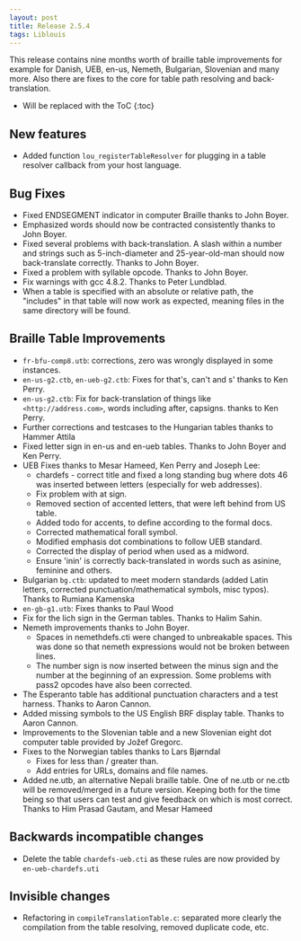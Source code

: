 ```yaml
---
layout: post
title: Release 2.5.4
tags: Liblouis
---
```


This release contains nine months worth of braille table improvements for example for Danish, UEB, en-us, Nemeth, Bulgarian, Slovenian and many more. Also there are fixes to the core for table path resolving and back-translation.

* Will be replaced with the ToC
{:toc}

## New features

* Added function `lou_registerTableResolver` for plugging in a table resolver callback from your host language.

## Bug Fixes

* Fixed ENDSEGMENT indicator in computer Braille thanks to John Boyer.
* Emphasized words should now be contracted consistently thanks to John Boyer.
* Fixed several problems with back-translation. A slash within a number and strings such as 5-inch-diameter and 25-year-old-man should now back-translate correctly. Thanks to John Boyer.
* Fixed a problem with syllable opcode. Thanks to John Boyer.
* Fix warnings with gcc 4.8.2. Thanks to Peter Lundblad.
* When a table is specified with an absolute or relative path, the "includes" in that table will now work as expected, meaning files in the same directory will be found.

## Braille Table Improvements

* `fr-bfu-comp8.utb`: corrections, zero was wrongly displayed in some instances.
* `en-us-g2.ctb`, `en-ueb-g2.ctb`: Fixes for that's, can't and s' thanks to Ken Perry.
* `en-us-g2.ctb`: Fix for back-translation of things like `<http://address.com>`, words including after, capsigns. thanks to Ken Perry.
* Further corrections and testcases to the Hungarian tables thanks to Hammer Attila
* Fixed letter sign in en-us and en-ueb tables. Thanks to John Boyer and Ken Perry.
* UEB Fixes thanks to Mesar Hameed, Ken Perry and Joseph Lee:
  * chardefs - correct title and fixed a long standing bug where dots 46 was inserted between letters (especially for web addresses).
  * Fix problem with at sign.
  * Removed section of accented letters, that were left behind from US table.
  * Added todo for accents, to define according to the formal docs.
  * Corrected mathematical forall symbol.
  * Modified emphasis dot combinations to follow UEB standard.
  * Corrected the display of period when used as a midword.
  * Ensure 'inin' is correctly back-translated in words such as asinine, feminine and others.
* Bulgarian `bg.ctb`: updated to meet modern standards (added Latin letters, corrected punctuation/mathematical symbols, misc typos). Thanks to Rumiana Kamenska
* `en-gb-g1.utb`: Fixes thanks to Paul Wood
* Fix for the lich sign in the German tables. Thanks to Halim Sahin.
* Nemeth improvements thanks to John Boyer.
  * Spaces in nemethdefs.cti were changed to unbreakable spaces. This was done so that nemeth expressions would not be broken between lines.
  * The number sign is now inserted between the minus sign and the number at the beginning of an expression. Some problems with pass2 opcodes have also been corrected.
* The Esperanto table has additional punctuation characters and a test harness. Thanks to Aaron Cannon.
* Added missing symbols to the US English BRF display table. Thanks to Aaron Cannon.
* Improvements to the Slovenian table and a new Slovenian eight dot computer table provided by Jožef Gregorc.
* Fixes to the Norwegian tables thanks to Lars Bjørndal
  * Fixes for less than / greater than.
  * Add entries for URLs, domains and file names.
* Added ne.utb, an alternative Nepali braille table. One of ne.utb or ne.ctb will be removed/merged in a future version. Keeping both for the time being so that users can test and give feedback on which is most correct. Thanks to Him Prasad Gautam, and Mesar Hameed

## Backwards incompatible changes

* Delete the table `chardefs-ueb.cti` as these rules are now provided by `en-ueb-chardefs.uti`

## Invisible changes

* Refactoring in `compileTranslationTable.c`: separated more clearly the compilation from the table resolving, removed duplicate code, etc.

